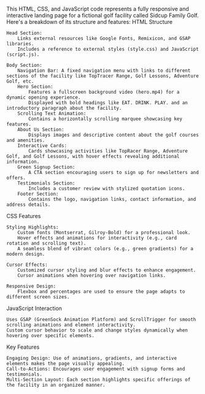 This HTML, CSS, and JavaScript code represents a fully responsive and interactive landing page for a fictional golf facility called Sidcup Family Golf. Here's a breakdown of its structure and features:
HTML Structure

    Head Section:
        Links external resources like Google Fonts, Remixicon, and GSAP libraries.
        Includes a reference to external styles (style.css) and JavaScript (script.js).

    Body Section:
        Navigation Bar: A fixed navigation menu with links to different sections of the facility like TopTracer Range, Golf Lessons, Adventure Golf, etc.
        Hero Section:
            Features a fullscreen background video (hero.mp4) for a dynamic opening experience.
            Displayed with bold headings like EAT. DRINK. PLAY. and an introductory paragraph about the facility.
        Scrolling Text Animation:
            Contains a horizontally scrolling marquee showcasing key features.
        About Us Section:
            Displays images and descriptive content about the golf courses and amenities.
        Interactive Cards:
            Cards showcasing activities like TopRacer Range, Adventure Golf, and Golf Lessons, with hover effects revealing additional information.
        Green Signup Section:
            A CTA section encouraging users to sign up for newsletters and offers.
        Testimonials Section:
            Includes a customer review with stylized quotation icons.
        Footer Section:
            Contains the logo, navigation links, contact information, and address details.

CSS Features

    Styling Highlights:
        Custom fonts (Montserrat, Gilroy-Bold) for a professional look.
        Hover effects and animations for interactivity (e.g., card rotation and scrolling text).
        A seamless blend of vibrant colors (e.g., green gradients) for a modern design.

    Cursor Effects:
        Customized cursor styling and blur effects to enhance engagement.
        Cursor animations when hovering over navigation links.

    Responsive Design:
        Flexbox and percentages are used to ensure the page adapts to different screen sizes.

JavaScript Interaction

    Uses GSAP (GreenSock Animation Platform) and ScrollTrigger for smooth scrolling animations and element interactivity.
    Custom cursor behavior to scale and change styles dynamically when hovering over specific elements.

Key Features

    Engaging Design: Use of animations, gradients, and interactive elements makes the page visually appealing.
    Call-to-Actions: Encourages user engagement with signup forms and testimonials.
    Multi-Section Layout: Each section highlights specific offerings of the facility in an organized manner.

